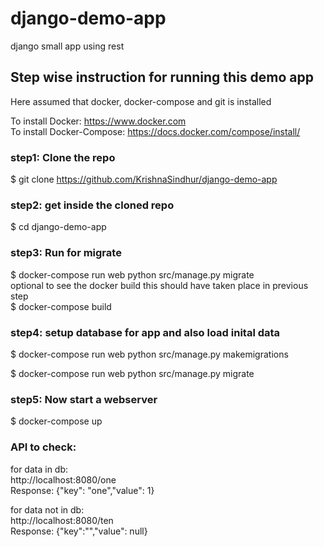 # django-demo-app
django small app using rest 

## Step wise instruction for running this demo app
Here assumed that docker, docker-compose and git is installed<br>

To install Docker: https://www.docker.com <br>
To install Docker-Compose: https://docs.docker.com/compose/install/ <br>

### step1: Clone the repo
$ git clone https://github.com/KrishnaSindhur/django-demo-app <br>

### step2: get inside the cloned repo 
$ cd django-demo-app <br>

### step3: Run for migrate
$ docker-compose run web python src/manage.py migrate <br>
optional to see the docker build this should have taken place in previous step<br>
$ docker-compose build

### step4: setup database for app and also load inital data
$ docker-compose run web python src/manage.py makemigrations <br>

$ docker-compose run web python src/manage.py migrate <br>

### step5: Now start a webserver
$ docker-compose up

### API to check:
for data in db:<br>
http://localhost:8080/one <br>
Response: {"key": "one","value": 1} <br>

for data not in db:<br>
http://localhost:8080/ten <br>
Response: {"key":"","value": null} <br>







